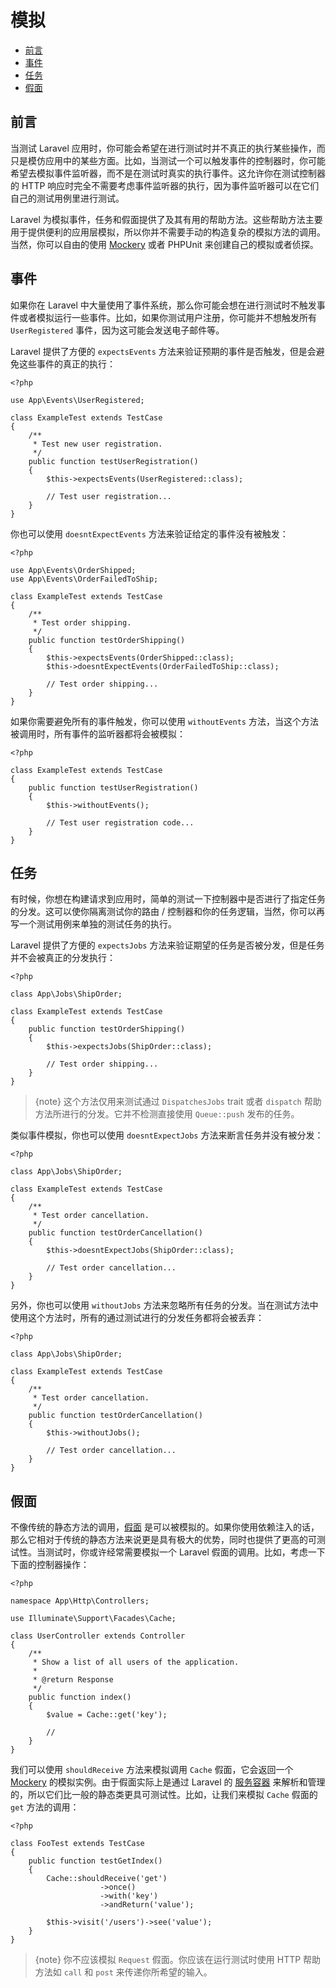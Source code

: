 # 模拟

- [前言](#introduction)
- [事件](#mocking-events)
- [任务](#mocking-jobs)
- [假面](#mocking-facades)

<a name="introduction"></a>
## 前言

当测试 Laravel 应用时，你可能会希望在进行测试时并不真正的执行某些操作，而只是模仿应用中的某些方面。比如，当测试一个可以触发事件的控制器时，你可能希望去模拟事件监听器，而不是在测试时真实的执行事件。这允许你在测试控制器的 HTTP 响应时完全不需要考虑事件监听器的执行，因为事件监听器可以在它们自己的测试用例里进行测试。

Laravel 为模拟事件，任务和假面提供了及其有用的帮助方法。这些帮助方法主要用于提供便利的应用层模拟，所以你并不需要手动的构造复杂的模拟方法的调用。当然，你可以自由的使用 [Mockery](http://docs.mockery.io/en/latest/) 或者 PHPUnit 来创建自己的模拟或者侦探。

<a name="mocking-events"></a>
## 事件

如果你在 Laravel 中大量使用了事件系统，那么你可能会想在进行测试时不触发事件或者模拟运行一些事件。比如，如果你测试用户注册，你可能并不想触发所有 `UserRegistered` 事件，因为这可能会发送电子邮件等。

Laravel 提供了方便的 `expectsEvents` 方法来验证预期的事件是否触发，但是会避免这些事件的真正的执行：

    <?php

    use App\Events\UserRegistered;

    class ExampleTest extends TestCase
    {
        /**
         * Test new user registration.
         */
        public function testUserRegistration()
        {
            $this->expectsEvents(UserRegistered::class);

            // Test user registration...
        }
    }

你也可以使用 `doesntExpectEvents` 方法来验证给定的事件没有被触发：

    <?php

    use App\Events\OrderShipped;
    use App\Events\OrderFailedToShip;

    class ExampleTest extends TestCase
    {
        /**
         * Test order shipping.
         */
        public function testOrderShipping()
        {
            $this->expectsEvents(OrderShipped::class);
            $this->doesntExpectEvents(OrderFailedToShip::class);

            // Test order shipping...
        }
    }

如果你需要避免所有的事件触发，你可以使用 `withoutEvents` 方法，当这个方法被调用时，所有事件的监听器都将会被模拟：

    <?php

    class ExampleTest extends TestCase
    {
        public function testUserRegistration()
        {
            $this->withoutEvents();

            // Test user registration code...
        }
    }

<a name="mocking-jobs"></a>
## 任务

有时候，你想在构建请求到应用时，简单的测试一下控制器中是否进行了指定任务的分发。这可以使你隔离测试你的路由 / 控制器和你的任务逻辑，当然，你可以再写一个测试用例来单独的测试任务的执行。

Laravel 提供了方便的 `expectsJobs` 方法来验证期望的任务是否被分发，但是任务并不会被真正的分发执行：

    <?php

    class App\Jobs\ShipOrder;

    class ExampleTest extends TestCase
    {
        public function testOrderShipping()
        {
            $this->expectsJobs(ShipOrder::class);

            // Test order shipping...
        }
    }

> {note} 这个方法仅用来测试通过 `DispatchesJobs` trait 或者 `dispatch` 帮助方法所进行的分发。它并不检测直接使用 `Queue::push` 发布的任务。

类似事件模拟，你也可以使用 `doesntExpectJobs` 方法来断言任务并没有被分发：

    <?php

    class App\Jobs\ShipOrder;

    class ExampleTest extends TestCase
    {
        /**
         * Test order cancellation.
         */
        public function testOrderCancellation()
        {
            $this->doesntExpectJobs(ShipOrder::class);

            // Test order cancellation...
        }
    }

另外，你也可以使用 `withoutJobs` 方法来忽略所有任务的分发。当在测试方法中使用这个方法时，所有的通过测试进行的分发任务都将会被丢弃：

    <?php

    class App\Jobs\ShipOrder;

    class ExampleTest extends TestCase
    {
        /**
         * Test order cancellation.
         */
        public function testOrderCancellation()
        {
            $this->withoutJobs();

            // Test order cancellation...
        }
    }

<a name="mocking-facades"></a>
## 假面

不像传统的静态方法的调用，[假面](/{{language}}/{{version}}/facades) 是可以被模拟的。如果你使用依赖注入的话，那么它相对于传统的静态方法来说更是具有极大的优势，同时也提供了更高的可测试性。当测试时，你或许经常需要模拟一个 Laravel 假面的调用。比如，考虑一下下面的控制器操作：

    <?php

    namespace App\Http\Controllers;

    use Illuminate\Support\Facades\Cache;

    class UserController extends Controller
    {
        /**
         * Show a list of all users of the application.
         *
         * @return Response
         */
        public function index()
        {
            $value = Cache::get('key');

            //
        }
    }

我们可以使用 `shouldReceive` 方法来模拟调用 `Cache` 假面，它会返回一个 [Mockery](https://github.com/padraic/mockery) 的模拟实例。由于假面实际上是通过 Laravel 的 [服务容器](/{{language}}/{{version}}/container) 来解析和管理的，所以它们比一般的静态类更具可测试性。比如，让我们来模拟 `Cache` 假面的 `get` 方法的调用：

    <?php

    class FooTest extends TestCase
    {
        public function testGetIndex()
        {
            Cache::shouldReceive('get')
                        ->once()
                        ->with('key')
                        ->andReturn('value');

            $this->visit('/users')->see('value');
        }
    }

> {note} 你不应该模拟 `Request` 假面。你应该在运行测试时使用 HTTP 帮助方法如 `call` 和 `post` 来传递你所希望的输入。
